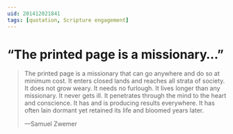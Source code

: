 ```yaml
---
uid: 201412021841
tags: [quotation, Scripture engagement]
---
```


# “The printed page is a missionary…”

> The printed page is a missionary that can go anywhere and do so at minimum cost. It enters closed lands and reaches all strata of society. It does not grow weary. It needs no furlough. It lives longer than any missionary. It never gets ill. It penetrates through the mind to the heart and conscience. It has and is producing results everywhere. It has often lain dormant yet retained its life and bloomed years later.
> 
> —Samuel Zwemer
